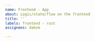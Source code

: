 ```yaml
---
name: Frontend - App
about: Logic/state/flow on the frontend
title: ''
labels: frontend - rust
assignees: dakom

---
```



